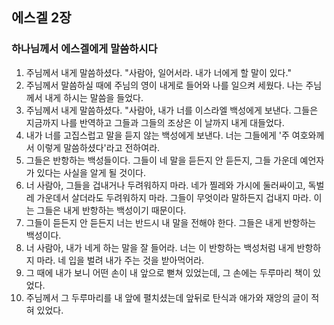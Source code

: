 ## 에스겔 2장

### 하나님께서 에스겔에게 말씀하시다
1. 주님께서 내게 말씀하셨다. "사람아, 일어서라. 내가 너에게 할 말이 있다."
2. 주님께서 말씀하실 때에 주님의 영이 내게로 들어와 나를 일으켜 세웠다. 나는 주님께서 내게 하시는 말씀을 들었다.
3. 주님께서 내게 말씀하셨다. "사람아, 내가 너를 이스라엘 백성에게 보낸다. 그들은 지금까지 나를 반역하고 그들과 그들의 조상은 이 날까지 내게 대들었다.
4. 내가 너를 고집스럽고 말을 듣지 않는 백성에게 보낸다. 너는 그들에게 '주 여호와께서 이렇게 말씀하셨다'라고 전하여라.
5. 그들은 반항하는 백성들이다. 그들이 네 말을 듣든지 안 듣든지, 그들 가운데 예언자가 있다는 사실을 알게 될 것이다.
6. 너 사람아, 그들을 겁내거나 두려워하지 마라. 네가 찔레와 가시에 둘러싸이고, 독벌레 가운데서 살더라도 두려워하지 마라. 그들이 무엇이라 말하든지 겁내지 마라. 이는 그들은 내게 반항하는 백성이기 때문이다.
7. 그들이 듣든지 안 듣든지 너는 반드시 내 말을 전해야 한다. 그들은 내게 반항하는 백성이다.
8. 너 사람아, 내가 네게 하는 말을 잘 들어라. 너는 이 반항하는 백성처럼 내게 반항하지 마라. 네 입을 벌려 내가 주는 것을 받아먹어라.
9. 그 때에 내가 보니 어떤 손이 내 앞으로 뻗쳐 있었는데, 그 손에는 두루마리 책이 있었다.
10. 주님께서 그 두루마리를 내 앞에 펼치셨는데 앞뒤로 탄식과 애가와 재앙의 글이 적혀 있었다.